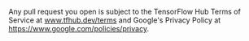 Any pull request you open is subject to the TensorFlow Hub Terms of Service at www.tfhub.dev/terms and Google's Privacy Policy at https://www.google.com/policies/privacy.
